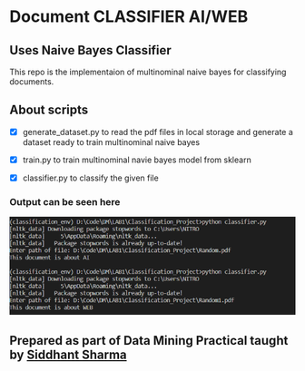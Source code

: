 # Document CLASSIFIER AI/WEB

## Uses Naive Bayes Classifier

This repo is the implementaion of multinominal naive bayes for classifying documents.

## About scripts

- [x] generate_dataset.py to read the pdf files in local storage and generate a dataset ready to train multinominal naive bayes

- [x] train.py to train multinominal navie bayes model from sklearn

- [x] classifier.py to classify the given file

### Output can be seen here

![out](./output.png)


## Prepared as part of Data Mining Practical taught by [Siddhant Sharma](https://github.com/Siddhant128-bit)